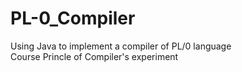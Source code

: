 # PL-0_Compiler
Using Java to implement a compiler of PL/0 language  
Course Princle of Compiler's experiment
